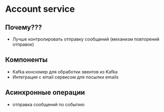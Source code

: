# Account service

## Почему???

- Лучше контролировать отправку сообщений (механизм повторений отправок)

## Компоненты

- Kafka консюмер для обработки эвентов из Kafka
- Интеграция с email сервисом для посылки emails

## Асинхронные операции

- отправка сообщений по событию
